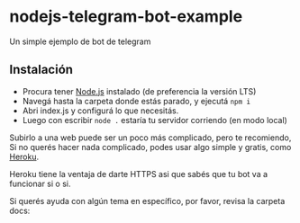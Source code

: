 # nodejs-telegram-bot-example

Un simple ejemplo de bot de telegram

## Instalación

- Procura tener [Node.js](https://nodejs.org/es/) instalado (de preferencia la versión LTS)
- Navegá hasta la carpeta donde estás parado, y ejecutá `npm i`
- Abri index.js y configurá lo que necesitás.
- Luego con escribir `node .` estaría tu servidor corriendo (en modo local)

Subirlo a una web puede ser un poco más complicado, pero te recomiendo,
Si no querés hacer nada complicado, podes usar algo simple y gratis,
como [Heroku](https://www.heroku.com/).

Heroku tiene la ventaja de darte HTTPS asi que sabés que tu bot va a funcionar si o si.

Si querés ayuda con algún tema en específico, por favor, revisa la carpeta docs:
